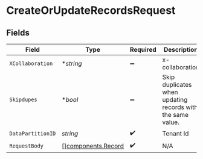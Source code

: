 # CreateOrUpdateRecordsRequest


## Fields

| Field                                                      | Type                                                       | Required                                                   | Description                                                |
| ---------------------------------------------------------- | ---------------------------------------------------------- | ---------------------------------------------------------- | ---------------------------------------------------------- |
| `XCollaboration`                                           | **string*                                                  | :heavy_minus_sign:                                         | x-collaboration                                            |
| `Skipdupes`                                                | **bool*                                                    | :heavy_minus_sign:                                         | Skip duplicates when updating records with the same value. |
| `DataPartitionID`                                          | *string*                                                   | :heavy_check_mark:                                         | Tenant Id                                                  |
| `RequestBody`                                              | [][components.Record](../../models/components/record.md)   | :heavy_check_mark:                                         | N/A                                                        |